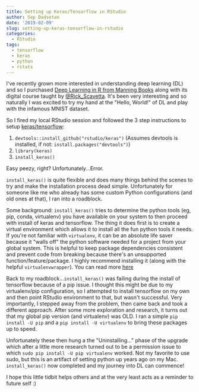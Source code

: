 ```yaml
---
title: Setting up Keras/Tensorflow in RStudio
author: Sep Dadsetan
date: '2019-02-09'
slug: setting-up-keras-tensorflow-in-rstudio
categories:
  - RStudio
tags:
  - tensorflow
  - keras
  - python
  - rstats
---
```


I've recently grown more interested in understanding deep learning (DL) and so I purchased [Deep Learning in R from Manning Books](https://www.manning.com/books/deep-learning-with-r) along with its digital course taught by [@Rick_Scavetta](https://twitter.com/rick_scavetta). It's been very interesting and so naturally I was excited to try my hand at the "Hello, World!" of DL and play with the infamous MNIST dataset.<!--more-->

So I fired my local RStudio session and followed the 3 step instructions to setup [keras/tensorflow](https://keras.rstudio.com/):

1. `devtools::install_github("rstudio/keras")` (Assumes devtools is installed, if not: `install.packages("devtools")`)
2. `library(keras)`
3. `install_keras()`

Easy peezy, right? Unfortunately...Error.

`install_keras()` is quite flexible and does many things behind the scenes to try and make the installation process dead simple. Unfortunately for someone like me who already has some custom Python configurations (and old ones at that), I ran into a roadblock. 

Some background: `install_keras()` tries to determine the python tools (eg, pip, conda, virtualenv) you have available on your system to then proceed with install of keras and tensorflow. The thing it does first is to create a virtual environment which allows it to install all the fun python tools it needs. If you're not familiar with `virtualenv`, it can be an absolute life saver because it "walls off" the python software needed for a project from your global system. This is helpful to keep package dependencies consistent and prevent code from breaking because there's an unsupported function/feature/package. I highly recommend installing it (along with the helpful `virtualenvwrapper`). You can read more [here](https://virtualenv.pypa.io/en/latest/)

Back to my roadblock...`install_keras()` was failing during the install of tensorflow because of a pip issue. I thought this might be due to my virtualenv/pip configuration, so I attempted to install tensorflow on my own and then point RStudio environment to that, but wasn't successful. Very importantly, I stepped away from the problem, then came back and took a different approach. After some more exploration and research, it turns out that my global pip version (and virtualenv) was OLD. I ran a simple `pip install -U pip` and a `pip install -U virtualenv` to bring these packages up to speed. 

Unfortunately these then hung a the "Uninstalling..." phase of the upgrade which after a little more research turned out to be a permission issue to which `sudo pip install -U pip virtualenv` worked. Not my favorite to use sudo, but this is an artifact of setting python up years ago on my Mac. `install_keras()` now completed and my journey into DL can commence!

I hope this little tidbit helps others and at the very least acts as a reminder to future self :)